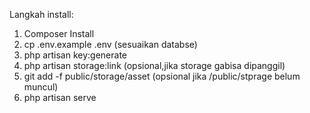 Langkah install:
1. Composer Install
2. cp .env.example .env (sesuaikan databse)
3. php artisan key:generate
4. php artisan storage:link (opsional,jika storage gabisa dipanggil)
5. git add -f public/storage/asset (opsional jika /public/stprage belum muncul)
6. php artisan serve
